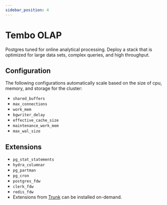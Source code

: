 ```yaml
---
sidebar_position: 4
---
```


# Tembo OLAP

Postgres tuned for online analytical processing. Deploy a stack that is optimized for large data sets, complex queries, and high throughput.

## Configuration

The following configurations automatically scale based on the size of cpu, memory, and storage for the cluster:

- `shared_buffers`
- `max_connections`
- `work_mem`
- `bgwriter_delay`
- `effective_cache_size`
- `maintenance_work_mem`
- `max_wal_size`    

## Extensions

- `pg_stat_statements`
- `hydra_columnar`
- `pg_partman`
- `pg_cron`
- `postgres_fdw`
- `clerk_fdw`
- `redis_fdw`
- Extensions from [Trunk](https://pgt.dev) can be installed on-demand.
